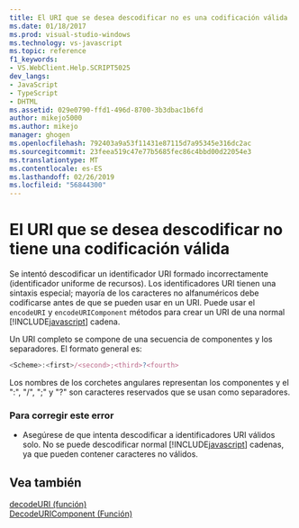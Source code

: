 ```yaml
---
title: El URI que se desea descodificar no es una codificación válida | Documentos de Microsoft
ms.date: 01/18/2017
ms.prod: visual-studio-windows
ms.technology: vs-javascript
ms.topic: reference
f1_keywords:
- VS.WebClient.Help.SCRIPT5025
dev_langs:
- JavaScript
- TypeScript
- DHTML
ms.assetid: 029e0790-ffd1-496d-8700-3b3dbac1b6fd
author: mikejo5000
ms.author: mikejo
manager: ghogen
ms.openlocfilehash: 792403a9a53f11431e87115d7a95345e316dc2ac
ms.sourcegitcommit: 23feea519c47e77b5685fec86c4bbd00d22054e3
ms.translationtype: MT
ms.contentlocale: es-ES
ms.lasthandoff: 02/26/2019
ms.locfileid: "56844300"
---
```

# <a name="the-uri-to-be-decoded-is-not-a-valid-encoding"></a>El URI que se desea descodificar no tiene una codificación válida
Se intentó descodificar un identificador URI formado incorrectamente (identificador uniforme de recursos). Los identificadores URI tienen una sintaxis especial; mayoría de los caracteres no alfanuméricos debe codificarse antes de que se pueden usar en un URI. Puede usar el `encodeURI` y `encodeURIComponent` métodos para crear un URI de una normal [!INCLUDE[javascript](../../javascript/includes/javascript-md.md)] cadena.  
  
 Un URI completo se compone de una secuencia de componentes y los separadores. El formato general es:  
  
```JavaScript  
<Scheme>:<first>/<second>;<third>?<fourth>  
```  
  
 Los nombres de los corchetes angulares representan los componentes y el ":", "/", ";" y "?" son caracteres reservados que se usan como separadores.  
  
### <a name="to-correct-this-error"></a>Para corregir este error  
  
-   Asegúrese de que intenta descodificar a identificadores URI válidos solo. No se puede descodificar normal [!INCLUDE[javascript](../../javascript/includes/javascript-md.md)] cadenas, ya que pueden contener caracteres no válidos.  
  
## <a name="see-also"></a>Vea también  
 [decodeURI (función)](../../javascript/reference/decodeuri-function-javascript.md)   
 [DecodeURIComponent (Función)](../../javascript/reference/decodeuricomponent-function-javascript.md)